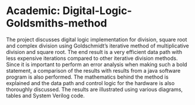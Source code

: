 # Academic: Digital-Logic-Goldsmiths-method

The project discusses digital logic implementation for division, square root and complex division using Goldschmidt’s iterative method of multiplicative division and square root. The end result is a very efficient data path with less expensive iterations compared to other iterative division methods. Since it is important to perform an error analysis when making such a bold statement, a comparison of the results with results from a java software program is also performed. The mathematics behind the method is explained and the data path and control logic for the hardware is also thoroughly discussed. The results are illustrated using various diagrams, tables and System Verilog code. 

 
